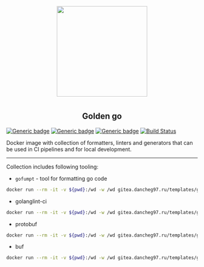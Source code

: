 <p align="center">
<img style="align: center; padding-left: 10px; padding-right: 10px; padding-bottom: 10px;" width="238px" height="238px" src="https://gitea.dancheg97.ru/repo-avatars/67-4297f15da3e76c29478ec89973007622" />
</p>

<h2 align="center">Golden go</h2>

[![Generic badge](https://img.shields.io/badge/LICENSE-GPLv3-red.svg)](https://gitea.dancheg97.ru/templates/golden-go/src/branch/main/LICENSE)
[![Generic badge](https://img.shields.io/badge/GITEA-REPO-orange.svg)](https://gitea.dancheg97.ru/templates/golden-go)
[![Generic badge](https://img.shields.io/badge/DOCKER-REGISTRY-blue.svg)](https://gitea.dancheg97.ru/templates/-/packages/container/golden-go/latest)
[![Build Status](https://drone.dancheg97.ru/api/badges/templates/golden-go/status.svg)](https://drone.dancheg97.ru/templates/golden-go)

Docker image with collection of formatters, linters and generators that can be
used in CI pipelines and for local development.

---

Collection includes following tooling:

- `gofumpt` - tool for formatting go code

```sh
docker run --rm -it -v ${pwd}:/wd -w /wd gitea.dancheg97.ru/templates/golden-go:latest gofumpt --help
```

- golanglint-ci

```sh
docker run --rm -it -v ${pwd}:/wd -w /wd gitea.dancheg97.ru/templates/golden-go:latest golanglint-ci --help
```

- protobuf

```sh
docker run --rm -it -v ${pwd}:/wd -w /wd gitea.dancheg97.ru/templates/golden-go:latest protoc-gen-go --help
```

- buf

```sh
docker run --rm -it -v ${pwd}:/wd -w /wd gitea.dancheg97.ru/templates/golden-go:latest buf --help
```

